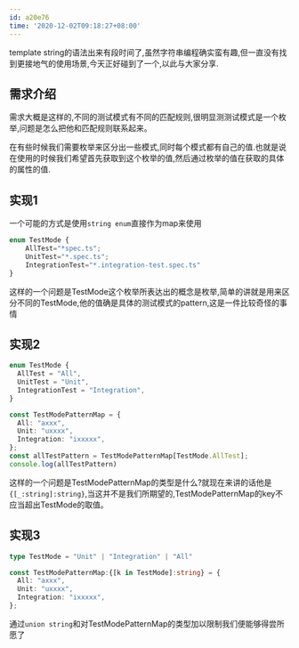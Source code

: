```yaml
---
id: a20e76
time: '2020-12-02T09:18:27+08:00'
---
```

template string的语法出来有段时间了,虽然字符串编程确实蛮有趣,但一直没有找到更接地气的使用场景,今天正好碰到了一个,以此与大家分享.
## 需求介绍
需求大概是这样的,不同的测试模式有不同的匹配规则,很明显测测试模式是一个枚举,问题是怎么把他和匹配规则联系起来。

在有些时候我们需要枚举来区分出一些模式,同时每个模式都有自己的值.也就是说在使用的时候我们希望首先获取到这个枚举的值,然后通过枚举的值在获取的具体的属性的值.
## 实现1
一个可能的方式是使用`string enum`直接作为map来使用
```ts
enum TestMode {
    AllTest="*spec.ts";
    UnitTest="*.spec.ts";
    IntegrationTest="*.integration-test.spec.ts"
}
```
这样的一个问题是TestMode这个枚举所表达出的概念是枚举,简单的讲就是用来区分不同的TestMode,他的值确是具体的测试模式的pattern,这是一件比较奇怪的事情
## 实现2
```ts
enum TestMode {
  AllTest = "All",
  UnitTest = "Unit",
  IntegrationTest = "Integration",
}

const TestModePatternMap = {
  All: "axxx",
  Unit: "uxxxx",
  Integration: "ixxxxx",
};
const allTestPattern = TestModePatternMap[TestMode.AllTest];
console.log(allTestPattern)
```
这样的一个问题是TestModePatternMap的类型是什么?就现在来讲的话他是`{[_:string]:string}`,当这并不是我们所期望的,TestModePatternMap的key不应当超出TestMode的取值。
## 实现3
```ts
type TestMode = "Unit" | "Integration" | "All"

const TestModePatternMap:{[k in TestMode]:string} = {
  All: "axxx",
  Unit: "uxxxx",
  Integration: "ixxxxx",
};
```
通过`union string`和对TestModePatternMap的类型加以限制我们便能够得尝所愿了
